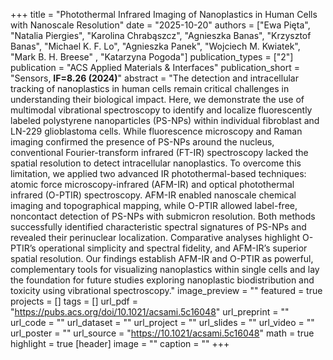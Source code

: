 +++
title = "Photothermal Infrared Imaging of Nanoplastics in Human Cells with Nanoscale Resolution"
date = "2025-10-20"
authors = ["Ewa Pięta", "Natalia Piergies", "Karolina Chrabąszcz", "Agnieszka Banas", "Krzysztof Banas", "Michael K. F. Lo", "Agnieszka Panek", "Wojciech M. Kwiatek", "Mark B. H. Breese" , "Katarzyna Pogoda"]
publication_types = ["2"]
publication = "ACS Applied Materials & Interfaces"
publication_short = "Sensors, **IF=8.26 (2024)**"
abstract = "The detection and intracellular tracking of nanoplastics in human cells remain critical challenges in understanding their biological impact. Here, we demonstrate the use of multimodal vibrational spectroscopy to identify and localize fluorescently labeled polystyrene nanoparticles (PS-NPs) within individual fibroblast and LN-229 glioblastoma cells. While fluorescence microscopy and Raman imaging confirmed the presence of PS-NPs around the nucleus, conventional Fourier-transform infrared (FT-IR) spectroscopy lacked the spatial resolution to detect intracellular nanoplastics. To overcome this limitation, we applied two advanced IR photothermal-based techniques: atomic force microscopy-infrared (AFM-IR) and optical photothermal infrared (O-PTIR) spectroscopy. AFM-IR enabled nanoscale chemical imaging and topographical mapping, while O-PTIR allowed label-free, noncontact detection of PS-NPs with submicron resolution. Both methods successfully identified characteristic spectral signatures of PS-NPs and revealed their perinuclear localization. Comparative analyses highlight O-PTIR’s operational simplicity and spectral fidelity, and AFM-IR’s superior spatial resolution. Our findings establish AFM-IR and O-PTIR as powerful, complementary tools for visualizing nanoplastics within single cells and lay the foundation for future studies exploring nanoplastic biodistribution and toxicity using vibrational spectroscopy."
image_preview = ""
featured = true
projects = []
tags = []
url_pdf = "https://pubs.acs.org/doi/10.1021/acsami.5c16048"
url_preprint = ""
url_code = ""
url_dataset = ""
url_project = ""
url_slides = ""
url_video = ""
url_poster = ""
url_source = "https://10.1021/acsami.5c16048"
math = true
highlight = true
[header]
image = ""
caption = ""
+++

